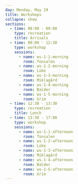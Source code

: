 ```yaml
---
day: Monday, May 29
title: Workshops
collapse: show
sections:
  - time: 08:00 - 09:00
    type: recreation
    title: Arrivals
  - time: 09:00 - 12:30
    type: workshop
    sessions:
      - name: ws-1-1-morning
        room: Tonsalen
      - name: ws-1-2-morning
        room: Loke
      - name: ws-1-3-morning
        room: Miklagård
      - name: ws-1-4-morning
        room: Balder
      - name: ws-1-5-morning
        room: Grim
  - time: 12:30 - 13:30
    type: recreation
    title: Lunch
  - time: 13:30 - 17:00
    type: workshop
    sessions:
      - name: ws-1-1-afternoon
        room: Tonsalen
      - name: ws-1-2-afternoon
        room: Loke
      - name: ws-1-3-afternoon
        room: Miklagård
      - name: ws-1-4-afternoon
        room: Balder
      - name: ws-1-5-afternoon
        room: Grim
---
```

